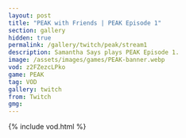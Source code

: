 ```yaml
---
layout: post
title: "PEAK with Friends | PEAK Episode 1"
section: gallery
hidden: true
permalink: /gallery/twitch/peak/stream1
description: Samantha Says plays PEAK Episode 1.
image: /assets/images/games/PEAK-banner.webp
vod: z2FZezcLPko
game: PEAK
tag: VOD
gallery: twitch
from: Twitch
gmg:
---
```

{% include vod.html %}